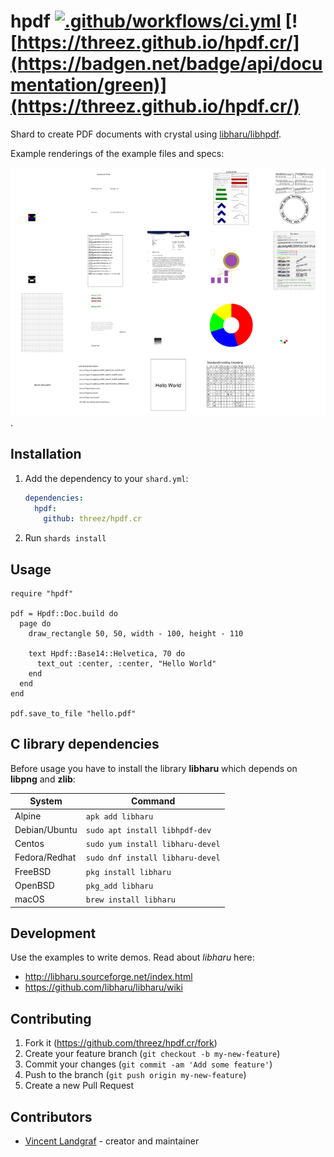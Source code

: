 # hpdf [![.github/workflows/ci.yml](https://github.com/threez/hpdf.cr/actions/workflows/ci.yml/badge.svg)](https://github.com/threez/hpdf.cr/actions/workflows/ci.yml) [![https://threez.github.io/hpdf.cr/](https://badgen.net/badge/api/documentation/green)](https://threez.github.io/hpdf.cr/)

Shard to create PDF documents with crystal using [libharu/libhpdf](https://github.com/libharu/libharu/).

Example renderings of the example files and specs: 

[![montage](montage.png)](pdfs).

## Installation

1. Add the dependency to your `shard.yml`:

   ```yaml
   dependencies:
     hpdf:
       github: threez/hpdf.cr
   ```

2. Run `shards install`

## Usage

```crystal
require "hpdf"

pdf = Hpdf::Doc.build do
  page do
    draw_rectangle 50, 50, width - 100, height - 110

    text Hpdf::Base14::Helvetica, 70 do
      text_out :center, :center, "Hello World"
    end
  end
end

pdf.save_to_file "hello.pdf"

```

## C library dependencies

Before usage you have to install the library **libharu** which
depends on **libpng** and **zlib**:

<table>
<thead>
<tr><th>System</th><th>Command</th></tr>
</thead>
<tbody>
<tr><td>Alpine</td><td><code>apk add libharu</code></td></tr>
<tr><td>Debian/Ubuntu</td><td><code>sudo apt install libhpdf-dev</code></td></tr>
<tr><td>Centos</td><td><code>sudo yum install libharu-devel</code></td></tr>
<tr><td>Fedora/Redhat</td><td><code>sudo dnf install libharu-devel</code></td></tr>
<tr><td>FreeBSD</td><td><code>pkg install libharu</code></td></tr>
<tr><td>OpenBSD</td><td><code>pkg_add libharu</code></td></tr>
<tr><td>macOS</td><td><code>brew install libharu</code></td></tr>
<tbody>
</table>

## Development

Use the examples to write demos. Read about *libharu* here:

* http://libharu.sourceforge.net/index.html
* https://github.com/libharu/libharu/wiki

## Contributing

1. Fork it (https://github.com/threez/hpdf.cr/fork)
2. Create your feature branch (`git checkout -b my-new-feature`)
3. Commit your changes (`git commit -am 'Add some feature'`)
4. Push to the branch (`git push origin my-new-feature`)
5. Create a new Pull Request

## Contributors

- [Vincent Landgraf](https://github.com/threez) - creator and maintainer
